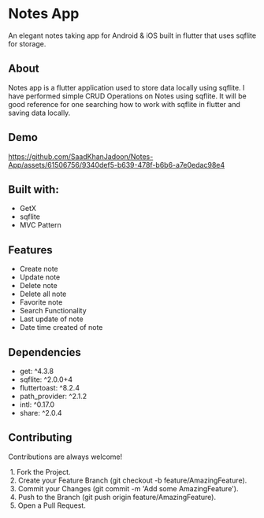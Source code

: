 # Notes App

An elegant notes taking app for Android & iOS built in flutter that uses sqflite for storage.


## About
Notes app is a flutter application used to store data locally using sqflite. I have performed simple CRUD Operations on Notes using sqflite. It will be good reference for one searching how to work with sqflite in flutter and saving data locally.


## Demo



https://github.com/SaadKhanJadoon/Notes-App/assets/61506756/9340def5-b639-478f-b6b6-a7e0edac98e4




## Built with:

- GetX
- sqflite
- MVC Pattern

## Features

- Create note
- Update note
- Delete note
- Delete all note
- Favorite note
- Search Functionality
- Last update of note
- Date time created of note


## Dependencies

- get: ^4.3.8
- sqflite: ^2.0.0+4
- fluttertoast: ^8.2.4
- path_provider: ^2.1.2
- intl: ^0.17.0
- share: ^2.0.4


## Contributing

Contributions are always welcome!

&nbsp;1. Fork the Project.  
&nbsp;2. Create your Feature Branch (git checkout -b feature/AmazingFeature).  
&nbsp;3. Commit your Changes (git commit -m 'Add some AmazingFeature').  
&nbsp;4. Push to the Branch (git push origin feature/AmazingFeature).  
&nbsp;5. Open a Pull Request.
